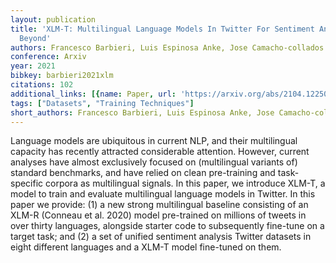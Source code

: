 ```yaml
---
layout: publication
title: 'XLM-T: Multilingual Language Models In Twitter For Sentiment Analysis And
  Beyond'
authors: Francesco Barbieri, Luis Espinosa Anke, Jose Camacho-collados
conference: Arxiv
year: 2021
bibkey: barbieri2021xlm
citations: 102
additional_links: [{name: Paper, url: 'https://arxiv.org/abs/2104.12250'}]
tags: ["Datasets", "Training Techniques"]
short_authors: Francesco Barbieri, Luis Espinosa Anke, Jose Camacho-collados
---
```

Language models are ubiquitous in current NLP, and their multilingual
capacity has recently attracted considerable attention. However, current
analyses have almost exclusively focused on (multilingual variants of) standard
benchmarks, and have relied on clean pre-training and task-specific corpora as
multilingual signals. In this paper, we introduce XLM-T, a model to train and
evaluate multilingual language models in Twitter. In this paper we provide: (1)
a new strong multilingual baseline consisting of an XLM-R (Conneau et al. 2020)
model pre-trained on millions of tweets in over thirty languages, alongside
starter code to subsequently fine-tune on a target task; and (2) a set of
unified sentiment analysis Twitter datasets in eight different languages and a
XLM-T model fine-tuned on them.